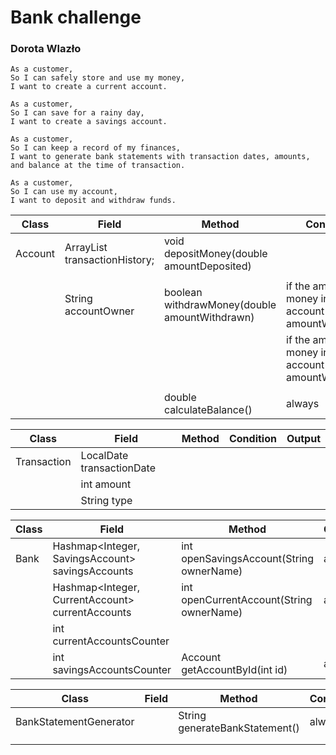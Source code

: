 # Bank challenge
### Dorota Wlazło


```
As a customer,
So I can safely store and use my money,
I want to create a current account.
```
```
As a customer,
So I can save for a rainy day,
I want to create a savings account.
```
```
As a customer,
So I can keep a record of my finances,
I want to generate bank statements with transaction dates, amounts, and balance at the time of transaction.
```
```
As a customer,
So I can use my account,
I want to deposit and withdraw funds.
```
| Class   | Field                                      | Method                                        | Condition                                                | Output                |
|---------|--------------------------------------------|-----------------------------------------------|----------------------------------------------------------|-----------------------|
| Account | ArrayList<Transaction> transactionHistory; | void depositMoney(double amountDeposited)     |                                                          |                       |
|         |                                            |                                               |                                                          |                       |
|         | String accountOwner                        | boolean withdrawMoney(double amountWithdrawn) | if the amount of money in the account >= amountWithdrawn | true                  |
|         |                                            |                                               | if the amount of money in the account < amountWithdrawn  | false                 |
|         |                                            |                                               |                                                          |                       |
|         |                                            | double calculateBalance()                     | always                                                   | double accountBalance |


| Class       | Field                     | Method | Condition | Output |
|-------------|---------------------------|--------|-----------|--------|
| Transaction | LocalDate transactionDate |        |           |        |
|             | int amount                |        |           |        |
|             | String type               |        |           |        |

| Class | Field                                            | Method                                   | Condition | Output               |
|-------|--------------------------------------------------|------------------------------------------|-----------|----------------------|
| Bank  | Hashmap<Integer, SavingsAccount> savingsAccounts | int openSavingsAccount(String ownerName) | always    | int newAccountNumber |
|       | Hashmap<Integer, CurrentAccount> currentAccounts | int openCurrentAccount(String ownerName) | always    | int newAccountNumber |
|       | int currentAccountsCounter                       |                                          |           |                      |
|       | int savingsAccountsCounter                       | Account getAccountById(int id)           | always    | Account account      |


| Class                  | Field | Method                         | Condition | Output               |
|------------------------|-------|--------------------------------|-----------|----------------------|
| BankStatementGenerator |       | String generateBankStatement() | always    | String bankStatement |
|                        |       |                                |           |                      |
|                        |       |                                |           |                      |
